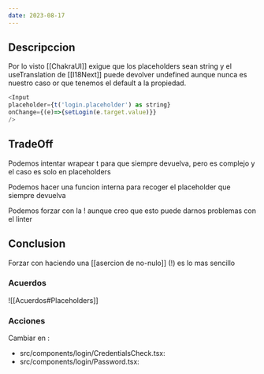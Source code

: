 ```yaml
---
date: 2023-08-17
---
```


## Descripccion

Por lo visto [[ChakraUI]] exigue que los placeholders sean string y el useTranslation de [[I18Next]]  puede devolver undefined aunque nunca es nuestro caso or que tenemos el default a la propiedad.

```js
<Input 
placeholder={t('login.placeholder') as string} 
onChange={(e)=>{setLogin(e.target.value)}}
/>
```

## TradeOff
Podemos intentar wrapear t para que siempre devuelva, pero es complejo y el caso es solo en placeholders

Podemos hacer una funcion interna para recoger el placeholder que siempre devuelva

Podemos forzar con la ! aunque creo que esto puede darnos problemas con el linter

## Conclusion
Forzar con haciendo una [[asercion de no-nulo]] (!) es lo mas sencillo

### Acuerdos
![[Acuerdos#Placeholders]]

### Acciones
Cambiar en :
- src/components/login/CredentialsCheck.tsx:
- src/components/login/Password.tsx:


